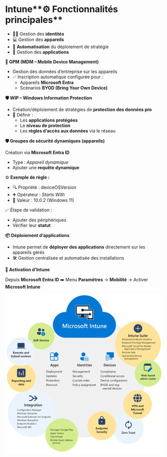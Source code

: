 # Intune**⚙️ Fonctionnalités principales**

- 🧑‍💼 Gestion des **identités**
- 💻 Gestion des **appareils**
- 🚀 **Automatisation** du déploiement de stratégie
- 🧩 Gestion des **applications**



**📲 GPM (MDM – Mobile Device Management)**

- Gestion des données d’entreprise sur les appareils
- ✅ Inscription automatique configurée pour :
  - Appareils **Microsoft Entra**
  - Scénarios **BYOD (Bring Your Own Device)**



**🛡️ WIP – Windows Information Protection**

- Création/déploiement de stratégies de **protection des données pro**
- 🎯 Définir :
  - Les **applications protégées**
  - Le **niveau de protection**
  - Les **règles d’accès aux données** via le réseau



**🛡️ Groupes de sécurité dynamiques (appareils)**

Création via **Microsoft Entra ID**

- Type : *Appareil dynamique*
- Ajouter une **requête dynamique**

⚙️ **Exemple de règle :**

- 🔍 Propriété : deviceOSVersion
- ➕ Opérateur : *Starts With*
- 🔢 Valeur : 10.0.2 (Windows 11)

✅ Étape de validation :

- Ajouter des périphériques
- Vérifier leur **statut**



**📦 Déploiement d’applications**

- Intune permet de **déployer des applications** directement sur les appareils gérés
- 🛠️ Gestion centralisée et automatisée des installations

**🔑 Activation d’Intune**

Depuis **Microsoft Entra ID** ➡️ Menu **Paramètres** → **Mobilité** → Activer **Microsoft Intune**

![](../../../media/Cours-Messagerie-Cloud-Intune-image1.png)

